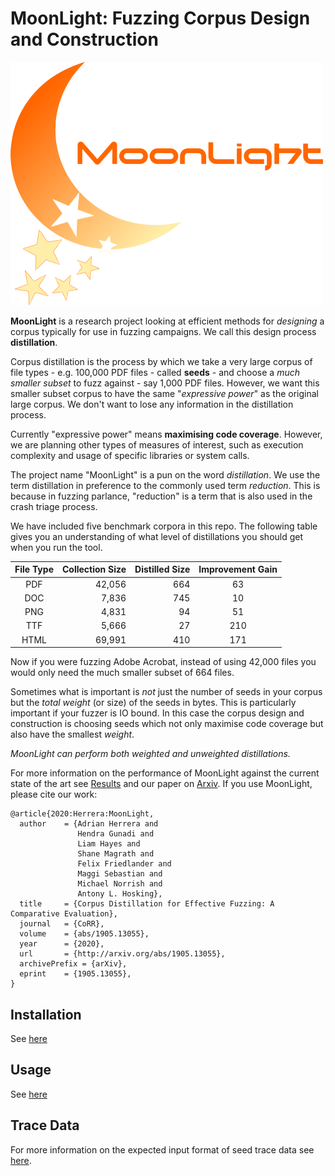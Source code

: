 # MoonLight: Fuzzing Corpus Design and Construction

![moonlight logo](img/moonlight-logo.png "MoonLight logo")

**MoonLight** is a research project looking at efficient methods for
_designing_ a corpus typically for use in fuzzing campaigns. We call this
design process **distillation**.

Corpus distillation is the process by which we take a very large corpus of file
types - e.g. 100,000 PDF files - called **seeds** - and choose a _much smaller
subset_ to fuzz against - say 1,000 PDF files. However, we want this smaller
subset corpus to have the same "_expressive power_" as the original large
corpus. We don't want to lose any information in the distillation process.

Currently "expressive power" means **maximising code coverage**. However, we
are planning other types of measures of interest, such as execution complexity
and usage of specific libraries or system calls.

The project name "MoonLight" is a pun on the word _distillation_. We use the
term distillation in preference to the commonly used term _reduction_. This is
because in fuzzing parlance, "reduction" is a term that is also used in the
crash triage process.

We have included five benchmark corpora in this repo. The following table gives
you an understanding of what level of distillations you should get when you run
the tool.

| File Type | Collection Size | Distilled Size | Improvement Gain |
|:---------:|----------------:|---------------:|:----------------:|
|    PDF    |          42,056 |            664 |               63 |
|    DOC    |           7,836 |            745 |               10 |
|    PNG    |           4,831 |             94 |               51 |
|    TTF    |           5,666 |             27 |              210 |
|   HTML    |          69,991 |            410 |              171 |

Now if you were fuzzing Adobe Acrobat, instead of using 42,000 files you would
only need the much smaller subset of 664 files.

Sometimes what is important is _not_ just the number of seeds in your corpus
but the _total weight_ (or size) of the seeds in bytes. This is particularly
important if your fuzzer is IO bound. In this case the corpus design and
construction is choosing seeds which not only maximise code coverage but also
have the smallest _weight_.

_MoonLight can perform both weighted and unweighted distillations._

For more information on the performance of MoonLight against the current state
of the art see [Results](RESULTS.md) and our paper on
[Arxiv](https://arxiv.org/abs/1905.13055). If you use MoonLight, please cite our
work:

```
@article{2020:Herrera:MoonLight,
  author    = {Adrian Herrera and
               Hendra Gunadi and
               Liam Hayes and
               Shane Magrath and
               Felix Friedlander and
               Maggi Sebastian and
               Michael Norrish and
               Antony L. Hosking},
  title     = {Corpus Distillation for Effective Fuzzing: A Comparative Evaluation},
  journal   = {CoRR},
  volume    = {abs/1905.13055},
  year      = {2020},
  url       = {http://arxiv.org/abs/1905.13055},
  archivePrefix = {arXiv},
  eprint    = {1905.13055},
}
```

## Installation

See [here](INSTALL.md)

## Usage

See [here](USAGE.md)

## Trace Data

For more information on the expected input format of seed trace data see
[here](DATA.md).
